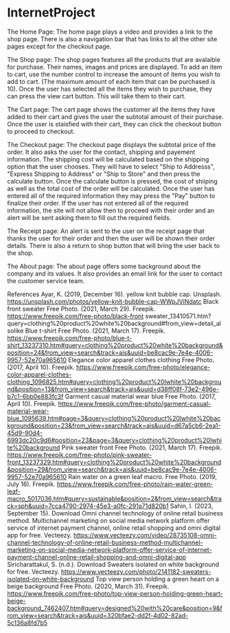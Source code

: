 # InternetProject

The Home Page: 
The home page plays a video and provides a link to the shop page. There is also a navigation bar that has links to all the other site pages except for the checkout page. 

The Shop page:
The shop pages features all the products that are avalaible for purchase. Their names, images and prices are displayed. To add an item to cart, use the number control to increase the amount of items you wish to add to cart. (The maximum amount of each item that can be purchased is 10). Once the user has selected all the items they wish to purchase, they can press the view cart button. This will take them to their cart.

The Cart page:
The cart page shows the customer all the items they have added to their cart and gives the user the subtotal amount of their purchase. Once the user is staisfied with their cart, they can click the checkout button to proceed to checkout.

The Checkout page:
The checkout page displays the subtotal price of the order.
 It also asks the user for the contact, shipping and payement information. The shipping cost will be calculated based on the shipping option that the user chooses. They will have to select "Ship to Addresss", "Express Shipping to Address" or "Ship to Store" and then press the calculate button. Once the calculate button is pressed, the cost of shiiping as well as the total cost of the order will be calculated. Once the user has entered all of the required information they may press the "Pay" button to finalize their order. If the user has not entered all of the required information, the site will not allow then to proceed with their order and an alert will be sent asking them to fill out the required fields.

 The Receipt page:
 An alert is sent to the user on the receipt page that thanks the user for their order and then the user will be shown their order details. There is also a return to shop button that will bring the user back to the shop.

 The About page:
 The about page offers some background about the company and its values. It also provides an email link for the user to contact the customer service team.
 
References
Ayar, K. (2019, December 16). yellow knit bubble cap. Unsplash. https://unsplash.com/photos/yellow-knit-bubble-cap-WWpJViNdatc
Black front sweater Free Photo. (2021, March 29). Freepik. https://www.freepik.com/free-photo/black-front sweater_13410571.htm?query=clothing%20product%20white%20background#from_view=detail_alsolike
Blue t-shirt Free Photo. (2021, March 17). Freepik. https://www.freepik.com/free-photo/blue-t-shirt_13237310.htm#query=clothing%20product%20white%20background&position=24&from_view=search&track=ais&uuid=be8cac9e-7e4e-4006-9957-52e70a965610
Elegance color apparel clothes clothing Free Photo. (2017, April 10). Freepik. https://www.freepik.com/free-photo/elegance-color-apparel-clothes-clothing_1096825.htm#query=clothing%20product%20lwhite%20background&position=13&from_view=search&track=ais&uuid=d38ff08f-73e2-496e-b7c1-6bb0e883fc3f
Garment casual material wear blue Free Photo. (2017, April 10). Freepik. https://www.freepik.com/free-photo/garment-casual-material-wear-blue_1095639.htm#page=3&query=clothing%20product%20lwhite%20background&position=23&from_view=search&track=ais&uuid=d67a5cb6-2ea1-45d9-90d4-6993dc20c9d6#position=23&page=3&query=clothing%20product%20lwhite%20background
Pink sweater front Free Photo. (2021, March 17). Freepik. https://www.freepik.com/free-photo/pink-sweater-front_13237329.htm#query=clothing%20product%20white%20background&position=29&from_view=search&track=ais&uuid=be8cac9e-7e4e-4006-9957-52e70a965610
Rain water on a green leaf macro. Free Photo. (2019, July 16). Freepik. https://www.freepik.com/free-photo/rain-water-green-leaf-macro_5017036.htm#query=sustainable&position=2&from_view=search&track=sph&uuid=7cca4790-2974-45e3-a0fc-291a71d820b1
Sahin, I. (2023, September 15). Download Omni channel technology of online retail business method. Multichannel marketing on social media network platform offer service of internet payment channel, online retail shopping and omni digital app for free. Vecteezy. https://www.vecteezy.com/video/28735108-omni-channel-technology-of-online-retail-business-method-multichannel-marketing-on-social-media-network-platform-offer-service-of-internet-payment-channel-online-retail-shopping-and-omni-digital-app
Siricharattakul, S. (n.d.). Download Sweaters isolated on white background for free. Vecteezy. https://www.vecteezy.com/photo/2141182-sweaters-isolated-on-white-background
Top view person holding a green heart on a beige background Free Photo. (2020, March 31). Freepik. https://www.freepik.com/free-photo/top-view-person-holding-green-heart-beige-background_7462407.htm#query=designed%20with%20care&position=9&from_view=search&track=ais&uuid=320bfae2-dd2f-4d02-82ad-5c136a8fd7b5

